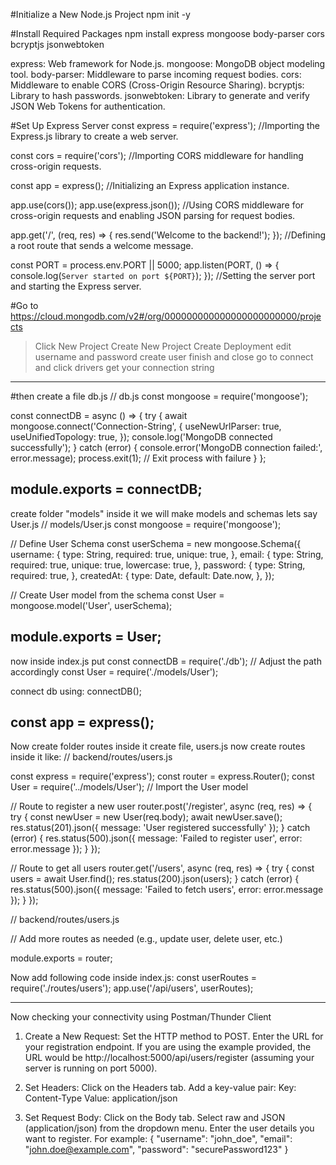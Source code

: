#Initialize a New Node.js Project
npm init -y

#Install Required Packages
npm install express mongoose body-parser cors bcryptjs jsonwebtoken

express: Web framework for Node.js.
mongoose: MongoDB object modeling tool.
body-parser: Middleware to parse incoming request bodies.
cors: Middleware to enable CORS (Cross-Origin Resource Sharing).
bcryptjs: Library to hash passwords.
jsonwebtoken: Library to generate and verify JSON Web Tokens for authentication.

#Set Up Express Server
const express = require('express');
//Importing the Express.js library to create a web server.

const cors = require('cors');
//Importing CORS middleware for handling cross-origin requests.

const app = express();
//Initializing an Express application instance.

app.use(cors());
app.use(express.json());
//Using CORS middleware for cross-origin requests and enabling JSON parsing for request bodies.

app.get('/', (req, res) => {
  res.send('Welcome to the backend!');
});
//Defining a root route that sends a welcome message.

const PORT = process.env.PORT || 5000;
app.listen(PORT, () => {
  console.log(`Server started on port ${PORT}`);
});
//Setting the server port and starting the Express server.

#Go to https://cloud.mongodb.com/v2#/org/000000000000000000000000/projects 
>Click New Project
>Create New Project
>Create Deployment
>edit username and password
>create user
>finish and close
>go to connect and click drivers
>get your connection string
-------------------------------------------------------------------------
#then
create a file db.js
// db.js
const mongoose = require('mongoose');

const connectDB = async () => {
  try {
    await mongoose.connect('Connection-String', {
      useNewUrlParser: true,
      useUnifiedTopology: true,
    });
    console.log('MongoDB connected successfully');
  } catch (error) {
    console.error('MongoDB connection failed:', error.message);
    process.exit(1); // Exit process with failure
  }
};

module.exports = connectDB;
-----------------------------------------------------------------------------
create folder "models"
inside it we will make models and schemas
lets say 
User.js
// models/User.js
const mongoose = require('mongoose');

// Define User Schema
const userSchema = new mongoose.Schema({
  username: {
    type: String,
    required: true,
    unique: true,
  },
  email: {
    type: String,
    required: true,
    unique: true,
    lowercase: true,
  },
  password: {
    type: String,
    required: true,
  },
  createdAt: {
    type: Date,
    default: Date.now,
  },
});

// Create User model from the schema
const User = mongoose.model('User', userSchema);

module.exports = User;
-------------------------------------------------------------
now inside index.js put
const connectDB = require('./db'); // Adjust the path accordingly
const User = require('./models/User');

connect db using:
connectDB();

const app = express();
--------------------------------------------------------------
Now create folder routes inside it create file, users.js
now create routes inside it like:
// backend/routes/users.js

const express = require('express');
const router = express.Router();
const User = require('../models/User'); // Import the User model

// Route to register a new user
router.post('/register', async (req, res) => {
  try {
    const newUser = new User(req.body);
    await newUser.save();
    res.status(201).json({ message: 'User registered successfully' });
  } catch (error) {
    res.status(500).json({ message: 'Failed to register user', error: error.message });
  }
});

// Route to get all users
router.get('/users', async (req, res) => {
  try {
    const users = await User.find();
    res.status(200).json(users);
  } catch (error) {
    res.status(500).json({ message: 'Failed to fetch users', error: error.message });
  }
});

// backend/routes/users.js

// Add more routes as needed (e.g., update user, delete user, etc.)

module.exports = router;

Now add following code inside index.js:
const userRoutes = require('./routes/users');
app.use('/api/users', userRoutes);


------------------------------------------------------------

Now checking your connectivity using Postman/Thunder Client
1. Create a New Request:
Set the HTTP method to POST.
Enter the URL for your registration endpoint. If you are using the example provided, the URL would be http://localhost:5000/api/users/register (assuming your server is running on port 5000).

2. Set Headers:
Click on the Headers tab.
Add a key-value pair:
Key: Content-Type
Value: application/json

3. Set Request Body:
Click on the Body tab.
Select raw and JSON (application/json) from the dropdown menu.
Enter the user details you want to register. For example:
{
  "username": "john_doe",
  "email": "john.doe@example.com",
  "password": "securePassword123"
}
